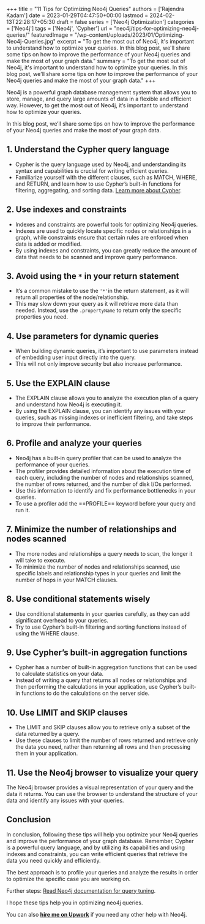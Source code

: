 +++
title = "11 Tips for Optimizing Neo4j Queries"
authors = ['Rajendra Kadam']
date = 2023-01-29T04:47:50+00:00
lastmod = 2024-02-13T22:28:17+05:30
draft = false
series = ['Neo4j Optimization']
categories = ['Neo4j']
tags = ['Neo4j', 'Cypher']
url = "neo4j/tips-for-optimizing-neo4j-queries/"
featuredImage = "/wp-content/uploads/2023/01/Optimizing-Neo4j-Queries.jpg"
excerpt = "To get the most out of Neo4j, it's important to understand how to optimize your queries. In this blog post, we'll share some tips on how to improve the performance of your Neo4j queries and make the most of your graph data."
summary = "To get the most out of Neo4j, it's important to understand how to optimize your queries. In this blog post, we'll share some tips on how to improve the performance of your Neo4j queries and make the most of your graph data."
+++



Neo4j is a powerful graph database management system that allows you to store, manage, and query large amounts of data in a flexible and efficient way. However, to get the most out of Neo4j, it’s important to understand how to optimize your queries.

In this blog post, we’ll share some tips on how to improve the performance of your Neo4j queries and make the most of your graph data.


## 1. Understand the Cypher query language

* Cypher is the query language used by Neo4j, and understanding its syntax and capabilities is crucial for writing efficient queries.
* Familiarize yourself with the different clauses, such as MATCH, WHERE, and RETURN, and learn how to use Cypher’s built-in functions for filtering, aggregating, and sorting data. [Learn more about Cypher](/what-is-cypher-query-language/).

## 2. Use indexes and constraints

* Indexes and constraints are powerful tools for optimizing Neo4j queries.
* Indexes are used to quickly locate specific nodes or relationships in a graph, while constraints ensure that certain rules are enforced when data is added or modified.
* By using indexes and constraints, you can greatly reduce the amount of data that needs to be scanned and improve query performance.

## 3. Avoid using the `*` in your return statement

* It’s a common mistake to use the `'*'`in the return statement, as it will return all properties of the node/relationship.
* This may slow down your query as it will retrieve more data than needed. Instead, use the `.propertyName` to return only the specific properties you need.

## 4. Use parameters for dynamic queries

* When building dynamic queries, it’s important to use parameters instead of embedding user input directly into the query.
* This will not only improve security but also increase performance.

## 5. Use the EXPLAIN clause

* The EXPLAIN clause allows you to analyze the execution plan of a query and understand how Neo4j is executing it.
* By using the EXPLAIN clause, you can identify any issues with your queries, such as missing indexes or inefficient filtering, and take steps to improve their performance.

## 6. Profile and analyze your queries

* Neo4j has a built-in query profiler that can be used to analyze the performance of your queries.
* The profiler provides detailed information about the execution time of each query, including the number of nodes and relationships scanned, the number of rows returned, and the number of disk I/Os performed.
* Use this information to identify and fix performance bottlenecks in your queries.
* To use a profiler add the ==PROFILE== keyword before your query and run it.

## 7. Minimize the number of relationships and nodes scanned

* The more nodes and relationships a query needs to scan, the longer it will take to execute.
* To minimize the number of nodes and relationships scanned, use specific labels and relationship types in your queries and limit the number of hops in your MATCH clauses.

## 8. Use conditional statements wisely

* Use conditional statements in your queries carefully, as they can add significant overhead to your queries.
* Try to use Cypher’s built-in filtering and sorting functions instead of using the WHERE clause.

## 9. Use Cypher’s built-in aggregation functions

* Cypher has a number of built-in aggregation functions that can be used to calculate statistics on your data.
* Instead of writing a query that returns all nodes or relationships and then performing the calculations in your application, use Cypher’s built-in functions to do the calculations on the server side.

## 10. Use LIMIT and SKIP clauses

* The LIMIT and SKIP clauses allow you to retrieve only a subset of the data returned by a query.
* Use these clauses to limit the number of rows returned and retrieve only the data you need, rather than returning all rows and then processing them in your application.

## 11. Use the Neo4j browser to visualize your query

The Neo4j browser provides a visual representation of your query and the data it returns. You can use the browser to understand the structure of your data and identify any issues with your queries.

## Conclusion

In conclusion, following these tips will help you optimize your Neo4j queries and improve the performance of your graph database. Remember, Cypher is a powerful query language, and by utilizing its capabilities and using indexes and constraints, you can write efficient queries that retrieve the data you need quickly and efficiently.

The best approach is to profile your queries and analyze the results in order to optimize the specific case you are working on.

Further steps: [Read Neo4j documentation for query tuning](https://neo4j.com/docs/cypher-manual/current/query-tuning/).

I hope these tips help you in optimizing neo4j queries.

You can also **[hire me on Upwork](https://www.upwork.com/freelancers/~01d12a5ae08d74ae79)** if you need any other help with Neo4j.
